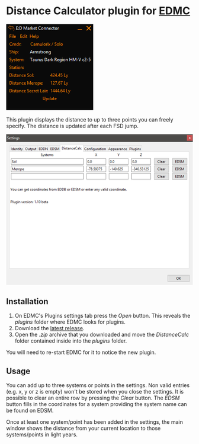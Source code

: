# Distance Calculator plugin for [EDMC](https://github.com/Marginal/EDMarketConnector/wiki)

![Screenshot](img/main_window.png)

This plugin displays the distance to up to three points you can freely specify. The distance is updated after each FSD jump.

![Screenshot](img/settings.png)


## Installation

1. On EDMC's Plugins settings tab press the _Open_ button. This reveals the _plugins_ folder where EDMC looks for plugins.
2. Download the [latest release](https://github.com/Thurion/DistanceCalc/releases).
3. Open the _.zip_ archive that you downloaded and move the _DistanceCalc_ folder contained inside into the _plugins_ folder.

You will need to re-start EDMC for it to notice the new plugin.

## Usage

You can add up to three systems or points in the settings. Non valid entries (e.g. x, y or z is empty) won't be stored when you close the settings.
It is possible to clear an entire row by pressing the _Clear_ button. The _EDSM_ button fills in the coordinates for a system providing the system name can be found on EDSM.

Once at least one system/point has been added in the settings, the main window shows the distance from your current location to those systems/points in light years.
